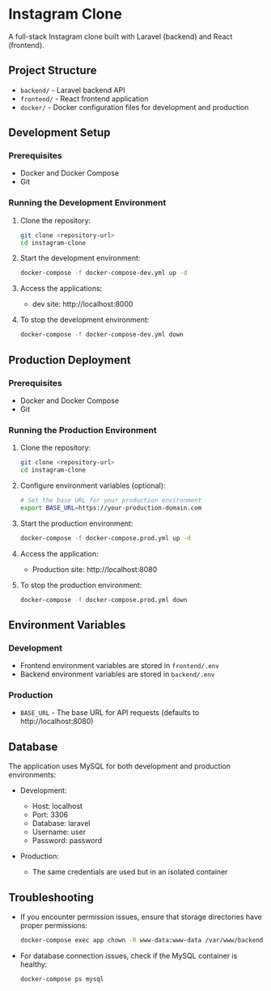 # Instagram Clone

A full-stack Instagram clone built with Laravel (backend) and React (frontend).

## Project Structure

- `backend/` - Laravel backend API
- `frontend/` - React frontend application
- `docker/` - Docker configuration files for development and production

## Development Setup

### Prerequisites

- Docker and Docker Compose
- Git

### Running the Development Environment

1. Clone the repository:
   ```bash
   git clone <repository-url>
   cd instagram-clone
   ```

2. Start the development environment:
   ```bash
   docker-compose -f docker-compose-dev.yml up -d
   ```

3. Access the applications:
   - dev site: http://localhost:8000

4. To stop the development environment:
   ```bash
   docker-compose -f docker-compose-dev.yml down
   ```

## Production Deployment

### Prerequisites

- Docker and Docker Compose
- Git

### Running the Production Environment

1. Clone the repository:
   ```bash
   git clone <repository-url>
   cd instagram-clone
   ```

2. Configure environment variables (optional):
   ```bash
   # Set the base URL for your production environment
   export BASE_URL=https://your-production-domain.com
   ```

3. Start the production environment:
   ```bash
   docker-compose -f docker-compose.prod.yml up -d
   ```

4. Access the application:
   - Production site: http://localhost:8080

5. To stop the production environment:
   ```bash
   docker-compose -f docker-compose.prod.yml down
   ```

## Environment Variables

### Development
- Frontend environment variables are stored in `frontend/.env`
- Backend environment variables are stored in `backend/.env`

### Production
- `BASE_URL` - The base URL for API requests (defaults to http://localhost:8080)

## Database

The application uses MySQL for both development and production environments:

- Development: 
  - Host: localhost
  - Port: 3306
  - Database: laravel
  - Username: user
  - Password: password

- Production:
  - The same credentials are used but in an isolated container

## Troubleshooting

- If you encounter permission issues, ensure that storage directories have proper permissions:
  ```bash
  docker-compose exec app chown -R www-data:www-data /var/www/backend/storage
  ```

- For database connection issues, check if the MySQL container is healthy:
  ```bash
  docker-compose ps mysql
  ```
